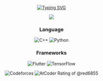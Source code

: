 <div align="center">
  
[![Typing SVG](https://readme-typing-svg.demolab.com?font=Fira+Code&weight=900&size=30&pause=1000&center=true&vCenter=true&width=435&lines=%EB%82%98%3F+%EB%B0%95%EC%98%88%EC%B0%AC)](https://git.io/typing-svg)

<img src="https://wakatime.com/badge/user/febdc7b5-6e61-46a8-b3da-11c46c3c5f89.svg">

### Language
![C++](https://img.shields.io/badge/c++-%2300599C.svg?style=for-the-badge&logo=c%2B%2B&logoColor=white)  ![Python](https://img.shields.io/badge/python-3670A0?style=for-the-badge&logo=python&logoColor=ffdd54)

### Frameworks
![Flutter](https://img.shields.io/badge/Flutter-%2302569B.svg?style=for-the-badge&logo=Flutter&logoColor=white)  ![TensorFlow](https://img.shields.io/badge/TensorFlow-%23FF6F00.svg?style=for-the-badge&logo=TensorFlow&logoColor=white) 


![Codeforces](https://badges.riever.dev/codeforces/kongsoone.svg)  ![AtCoder Rating of @red6855](https://atrating.baoshuo.dev/rating?username=red6855&style=flat)

</div>
